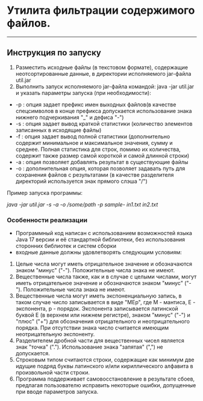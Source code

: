 # Утилита фильтрации содержимого файлов.
___

## Инструкция по запуску
1. Разместить исходные файлы (в текстовом формате), содержащие неотсортированные данные, в директории исполняемого jar-файла util.jar
2. Выполнить запуск исполняемого jar-файла командой: java -jar util.jar и указать параметры запуска (при необходимости):
* -p : опция задает префикс имен выходных файлов(в качестве спецсимволов в конце префикса допускается использование знака нижнего подчеркивания "_" и дефиса "-")
* -s : опция задает вывод краткой статистики (количество элементов записанных в исходящие файлы)
* -f : опция задает вывод полной статистики (дополнительно содержит минимальное и максимальное значения, сумму и среднее.
  Полная статистика для строк, помимо их количества, содержит также размер самой короткой и самой длинной строки)
* -a : опция позволяет добавлять результат в существующие файлы
* -o : дополнительная опция, которая позволяет задавать путь для сохранения файлов с результатами (в качестве разделителя директорий используется знак прямого слэша "/")

Пример запуска программы:

*java -jar util.jar -s -a -o /some/path -p sample- in1.txt in2.txt*

### Особенности реализации
- Программный код написан с использованием возможностей языка Java 17 версии и её стандартной библиотеки, без использования сторонних библиотек и систем сборки
- входные данные должны удовлетворять следующим условиям:
1. Целые числа могут иметь отрицательное значение и обозначаются знаком "минус" ("-"). Положительные числа знака не имеют.
2. Вещественные числа также, как и в случае с целыми числами, могут иметь отрицательное значение и обозначаются знаком "минус" ("-"). Положительные числа знака не имеют.
3. Вещественные числа могут иметь экспоненциальную запись, в таком случае число записывается в виде "MEp", где M - мантиса, E - экспонента, p - порядок.
Экспонента записывается латинской буквой E (в верхнем или нижнем регистре), знаком "минус" ("-") и "плюс" ("+") для обозначения отрицательного и неотрицательного порядка.
При отсутствии знака число считается имеющим неотрицательную экспоненту.
4. Разделителем дробной части для вещественных чисел является знак "точка" ("."). Использование знака "запятая" (",") не допускается.
5. Строковым типом считаются строки, содержащие как минимум две идущие подряд буквы латинского и/или кириллического алфавита в произвольной части строки.
6. Программа поддерживает самовосстановление в результате сбоев, предлагая пользователю исправить некоторые ошибки, допущенные при вводе параметров запуска.